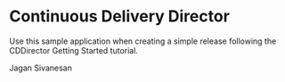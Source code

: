 # Continuous Delivery Director
Use this sample application when creating a simple release following the CDDirector Getting Started tutorial.

Jagan Sivanesan